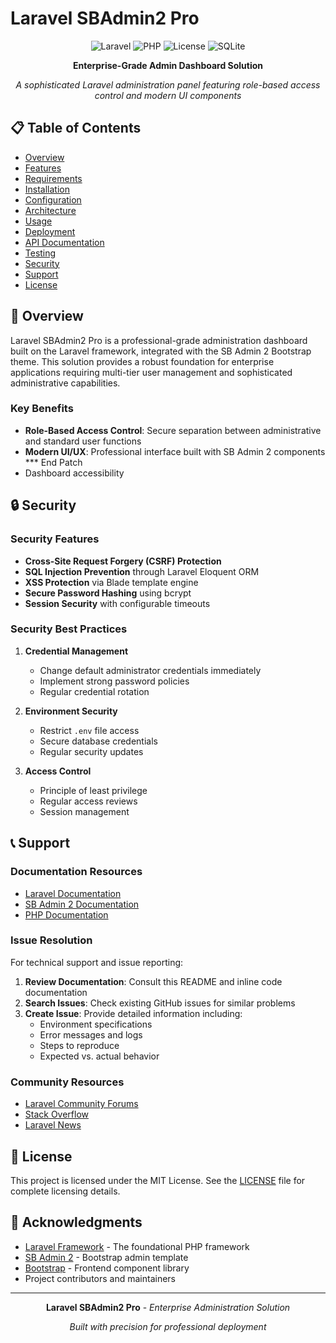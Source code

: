# Laravel SBAdmin2 Pro

<div align="center">

![Laravel](https://img.shields.io/badge/Laravel-10.x-FF2D20?style=flat-square&logo=laravel)
![PHP](https://img.shields.io/badge/PHP-8.1+-777BB4?style=flat-square&logo=php)
![License](https://img.shields.io/badge/License-MIT-blue?style=flat-square)
![SQLite](https://img.shields.io/badge/Database-SQLite-003B57?style=flat-square&logo=sqlite)

**Enterprise-Grade Admin Dashboard Solution**

_A sophisticated Laravel administration panel featuring role-based access control and modern UI components_

</div>

## 📋 Table of Contents

-   [Overview](#overview)
-   [Features](#features)
-   [Requirements](#requirements)
-   [Installation](#installation)
-   [Configuration](#configuration)
-   [Architecture](#architecture)
-   [Usage](#usage)
-   [Deployment](#deployment)
-   [API Documentation](#api-documentation)
-   [Testing](#testing)
-   [Security](#security)
-   [Support](#support)
-   [License](#license)

## 🎯 Overview

Laravel SBAdmin2 Pro is a professional-grade administration dashboard built on the Laravel framework, integrated with the SB Admin 2 Bootstrap theme. This solution provides a robust foundation for enterprise applications requiring multi-tier user management and sophisticated administrative capabilities.

### Key Benefits

-   **Role-Based Access Control**: Secure separation between administrative and standard user functions
-   **Modern UI/UX**: Professional interface built with SB Admin 2 components
    \*\*\* End Patch
-   Dashboard accessibility

## 🔒 Security

### Security Features

-   **Cross-Site Request Forgery (CSRF) Protection**
-   **SQL Injection Prevention** through Laravel Eloquent ORM
-   **XSS Protection** via Blade template engine
-   **Secure Password Hashing** using bcrypt
-   **Session Security** with configurable timeouts

### Security Best Practices

1. **Credential Management**

    - Change default administrator credentials immediately
    - Implement strong password policies
    - Regular credential rotation

2. **Environment Security**

    - Restrict `.env` file access
    - Secure database credentials
    - Regular security updates

3. **Access Control**
    - Principle of least privilege
    - Regular access reviews
    - Session management

## 📞 Support

### Documentation Resources

-   [Laravel Documentation](https://laravel.com/docs)
-   [SB Admin 2 Documentation](https://startbootstrap.com/theme/sb-admin-2)
-   [PHP Documentation](https://www.php.net/docs.php)

### Issue Resolution

For technical support and issue reporting:

1. **Review Documentation**: Consult this README and inline code documentation
2. **Search Issues**: Check existing GitHub issues for similar problems
3. **Create Issue**: Provide detailed information including:
    - Environment specifications
    - Error messages and logs
    - Steps to reproduce
    - Expected vs. actual behavior

### Community Resources

-   [Laravel Community Forums](https://laravel.io/forum)
-   [Stack Overflow](https://stackoverflow.com/questions/tagged/laravel)
-   [Laravel News](https://laravel-news.com)

## 📄 License

This project is licensed under the MIT License. See the [LICENSE](LICENSE) file for complete licensing details.

## 🙏 Acknowledgments

-   [Laravel Framework](https://laravel.com) - The foundational PHP framework
-   [SB Admin 2](https://startbootstrap.com/theme/sb-admin-2) - Bootstrap admin template
-   [Bootstrap](https://getbootstrap.com) - Frontend component library
-   Project contributors and maintainers

---

<div align="center">

**Laravel SBAdmin2 Pro** - _Enterprise Administration Solution_

_Built with precision for professional deployment_

</div>

